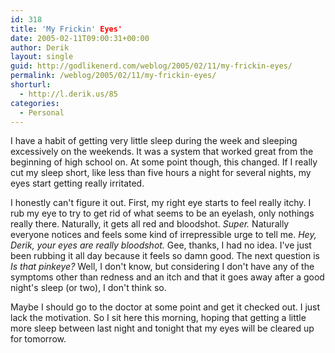 ```yaml
---
id: 318
title: 'My Frickin' Eyes'
date: 2005-02-11T09:00:31+00:00
author: Derik
layout: single
guid: http://godlikenerd.com/weblog/2005/02/11/my-frickin-eyes/
permalink: /weblog/2005/02/11/my-frickin-eyes/
shorturl:
  - http://l.derik.us/85
categories:
  - Personal
---
```

I have a habit of getting very little sleep during the week and sleeping excessively on the weekends. It was a system that worked great from the beginning of high school on. At some point though, this changed. If I really cut my sleep short, like less than five hours a night for several nights, my eyes start getting really irritated.

I honestly can't figure it out. First, my right eye starts to feel really itchy. I rub my eye to try to get rid of what seems to be an eyelash, only nothings really there. Naturally, it gets all red and bloodshot. _Super._ Naturally everyone notices and feels some kind of irrepressible urge to tell me. _Hey, Derik, your eyes are really bloodshot._ Gee, thanks, I had no idea. I've just been rubbing it all day because it feels so damn good. The next question is _Is that pinkeye?_ Well, I don't know, but considering I don't have any of the symptoms other than redness and an itch and that it goes away after a good night's sleep (or two), I don't think so.

Maybe I should go to the doctor at some point and get it checked out. I just lack the motivation. So I sit here this morning, hoping that getting a little more sleep between last night and tonight that my eyes will be cleared up for tomorrow.